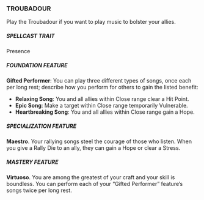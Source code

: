 ### TROUBADOUR
Play the Troubadour if you want to play music to bolster your allies.

##### SPELLCAST TRAIT
Presence

##### FOUNDATION FEATURE
**Gifted Performer**: You can play three different types of
songs, once each per long rest; describe how you perform
for others to gain the listed benefit:
- **Relaxing Song**: You and all allies within Close range clear a Hit Point.
- **Epic Song**: Make a target within Close range temporarily Vulnerable.
- **Heartbreaking Song**: You and all allies within Close range gain a Hope.

##### SPECIALIZATION FEATURE
**Maestro**. Your rallying songs steel the courage of those who listen. When you give a Rally Die to an ally, they can gain a Hope or clear a Stress.

##### MASTERY FEATURE
**Virtuoso**. You are among the greatest of your craft and your skill is boundless. You can perform each of your “Gifted Performer” feature’s songs twice per long rest.